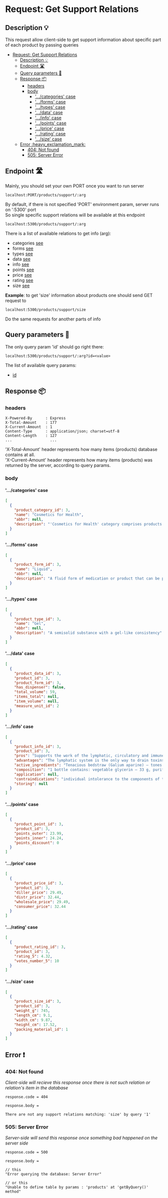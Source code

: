 # Request: Get Support Relations

## Description :bulb:
This request allow client-side to get support information about specific part of each product by passing queries
- [Request: Get Support Relations](#request-get-support-relations)
  - [Description :bulb:](#description-bulb)
  - [Endpoint :motorway:](#endpoint-motorway)
  - [Query parameters :pencil:](#query-parameters-pencil)
  - [Response :package:](#response-package)
    - [headers](#headers)
    - [body](#body)
      - ['.../categories' case](#categories-case)
      - ['.../forms' case](#forms-case)
      - ['.../types' case](#types-case)
      - ['.../data' case](#data-case)
      - ['.../info' case](#info-case)
      - ['.../points' case](#points-case)
      - ['.../price' case](#price-case)
      - ['.../rating' case](#rating-case)
      - ['.../size' case](#size-case)
  - [Error :heavy\_exclamation\_mark:](#error-heavy_exclamation_mark)
    - [404: Not found](#404-not-found)
    - [505: Server Error](#505-server-error)

## Endpoint :motorway:
Mainly, you should set your own PORT once you want to run server
```
localhost:PORT/products/support/:arg
```
By default, if there is not specified 'PORT' environment param, server runs on ':5300' port    
So single specific support relations will be available at this endpoint
```
localhost:5300/products/support/:arg
```
There is a list of available relations to get info (arg):
- categories [see](#categories-case)
- forms [see](#forms-case)
- types [see](#types-case)
- data [see](#data-case)
- info [see](#info-case)
- points [see](#points-case)
- price [see](#price-case)
- rating [see](#rating-case)
- size [see](#size-case) 

**Example**: to get 'size' information about products one should send GET request to
```
localhost:5300/products/support/size
```
Do the same requests for another parts of info

## Query parameters :pencil:    
The only query param 'id' should go right there:
```
localhost:5300/products/support/:arg?id=<value>
```
The list of available query params:
- [id](../query.md#id)


## Response :package:
### headers
```
X-Powered-By      : Express
X-Total-Amount    : 177
X-Current-Amount  : 1
Content-Type      : application/json; charset=utf-8
Content-Length    : 127
...                 ...
```
'X-Total-Amount' header represents how many items (products) database contains at all.    
'X-Current-Amount' header represents how many items (products) was returned by the server, according to query params.

### body
#### '.../categories' case
```json
[
  {
    "product_category_id": 3,
    "name": "Cosmetics for Health",
    "abbr": null,
    "description": "'Cosmetics for Health' category comprises products aimed at enhancing health and well-being"
  }
]
```

#### '.../forms' case
```json
[
  {
    "product_form_id": 3,
    "name": "Liquid",
    "abbr": null,
    "description": "A fluid form of medication or product that can be poured or measured"
  }
]
```

#### '.../types' case
```json
[
  {
    "product_type_id": 3,
    "name": "Gel",
    "abbr": null,
    "description": "A semisolid substance with a gel-like consistency"
  }
]
```

#### '.../data' case
```json
[
  {
    "product_data_id": 3,
    "product_id": 3,
    "product_form_id": 3,
    "has_dispenser": false,
    "total_volume": 59,
    "items_total": null,
    "item_volume": null,
    "measure_unit_id": 2
  }
]
```

#### '.../info' case
```json
[
  {
    "product_info_id": 3,
    "product_id": 3,
    "pros": "Supports the work of the lymphatic, circulatory and immune systems.\nHelps the body maintain vascular health.\nPromotes the elimination of toxins from the body.\nWhen used in combination, it enhances the effect of other products.",
    "advantages": "The lymphatic system is the only way to drain toxins from the intercellular fluid, where 83% of them are contained, ... based on lymphatic drainage herbs. Convenient reception thanks to the form of syrup in a bottle with a dropper.",
    "active_ingredients": "Tenacious bedstraw (Galium aparine) – tones the lymphatic system, has a diuretic effect. It is traditionally used to ... bark (Zanthoxylum clava-herculis) – stimulates the circulatory and lymphatic systems of the body.\nStillingia root (Stillingia sylvatica) – increases drainage and prevents stagnation of lymph.",
    "composition": "1 bottle contains: vegetable glycerin – 33 g, purified water – 8.3 g, tenacious bedstraw, aboveground parts – 6 g, red ... or 1/4 teaspoon), dietary supplement Lymphatic Drainage, dissolved in 1 glass of water, twice a day.",
    "application": null,
    "contraindications": "individual intolerance to the components of the product, pregnant and lactating women.",
    "storing": null
  }
]
```

#### '.../points' case
```json
[
  {
    "product_point_id": 3,
    "product_id": 3,
    "points_outer": 23.99,
    "points_inner": 24.24,
    "points_discount": 0
  }
]
```

#### '.../price' case
```json
[
  {
    "product_price_id": 3,
    "product_id": 3,
    "diller_price": 29.49,
    "distr_price": 32.44,
    "wholesale_price": 29.49,
    "consumer_price": 32.44
  }
]
```

#### '.../rating' case
```json
[
  {
    "product_rating_id": 3,
    "product_id": 3,
    "rating_5": 4.32,
    "votes_number_5": 10
  }
]
```

#### '.../size' case
```json
[
  {
    "product_size_id": 3,
    "product_id": 3,
    "weight_g": 745,
    "length_cm": 9.1,
    "width_cm": 9.87,
    "height_cm": 17.52,
    "packing_material_id": 1
  }
]
```

## Error :heavy_exclamation_mark:
### 404: Not found
*Client-side will recieve this response once there is not such relation or relation's item in the database*
```
response.code = 404
```
```
response.body =

There are not any support relations matching: 'size' by query '1'
```
### 505: Server Error
*Server-side will send this response once something bad happened on the server side*
```
response.code = 500
```
```
response.body =

// this
"Error querying the database: Server Error"

// or this
"Unable to define table by params : 'products' at 'getByQuery()' method"
```
